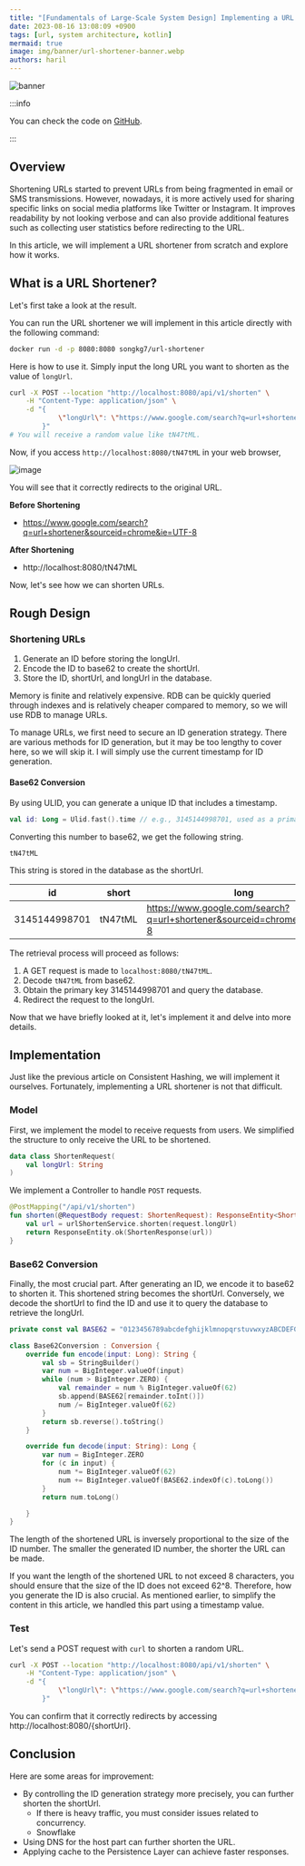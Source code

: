 ```yaml
---
title: "[Fundamentals of Large-Scale System Design] Implementing a URL Shortener from Scratch"
date: 2023-08-16 13:08:09 +0900
tags: [url, system architecture, kotlin]
mermaid: true
image: img/banner/url-shortener-banner.webp
authors: haril
---
```


![banner](./url-shortener-banner.webp)

:::info

You can check the code on [GitHub](https://github.com/songkg7/url-shortener-sample).

:::

## Overview

Shortening URLs started to prevent URLs from being fragmented in email or SMS transmissions. However, nowadays, it is more actively used for sharing specific links on social media platforms like Twitter or Instagram. It improves readability by not looking verbose and can also provide additional features such as collecting user statistics before redirecting to the URL.

In this article, we will implement a URL shortener from scratch and explore how it works.

## What is a URL Shortener?

Let's first take a look at the result.

You can run the URL shortener we will implement in this article directly with the following command:

```bash
docker run -d -p 8080:8080 songkg7/url-shortener
```

Here is how to use it. Simply input the long URL you want to shorten as the value of `longUrl`.

```bash
curl -X POST --location "http://localhost:8080/api/v1/shorten" \
    -H "Content-Type: application/json" \
    -d "{
            \"longUrl\": \"https://www.google.com/search?q=url+shortener&sourceid=chrome&ie=UTF-8\"
        }"
# You will receive a random value like tN47tML.
```

Now, if you access `http://localhost:8080/tN47tML` in your web browser,

![image](./Pasted-image-20230701200237.webp)

You will see that it correctly redirects to the original URL.

**Before Shortening**

- https://www.google.com/search?q=url+shortener&sourceid=chrome&ie=UTF-8

**After Shortening**

- http://localhost:8080/tN47tML

Now, let's see how we can shorten URLs.

## Rough Design

### Shortening URLs

1. Generate an ID before storing the longUrl.
2. Encode the ID to base62 to create the shortUrl.
3. Store the ID, shortUrl, and longUrl in the database.

Memory is finite and relatively expensive. RDB can be quickly queried through indexes and is relatively cheaper compared to memory, so we will use RDB to manage URLs.

To manage URLs, we first need to secure an ID generation strategy. There are various methods for ID generation, but it may be too lengthy to cover here, so we will skip it. I will simply use the current timestamp for ID generation.

#### Base62 Conversion

By using ULID, you can generate a unique ID that includes a timestamp.

```kotlin
val id: Long = Ulid.fast().time // e.g., 3145144998701, used as a primary key
```

Converting this number to base62, we get the following string.

```
tN47tML
```

This string is stored in the database as the shortUrl.

| id   | short   | long                                                                   |
| ---- | ------- | ---------------------------------------------------------------------- |
| 3145144998701 | tN47tML | https://www.google.com/search?q=url+shortener&sourceid=chrome&ie=UTF-8 |

The retrieval process will proceed as follows:

1. A GET request is made to `localhost:8080/tN47tML`.
2. Decode `tN47tML` from base62.
3. Obtain the primary key 3145144998701 and query the database.
4. Redirect the request to the longUrl.

Now that we have briefly looked at it, let's implement it and delve into more details.

## Implementation

Just like the previous article on Consistent Hashing, we will implement it ourselves. Fortunately, implementing a URL shortener is not that difficult.

### Model

First, we implement the model to receive requests from users. We simplified the structure to only receive the URL to be shortened.

```kotlin
data class ShortenRequest(
    val longUrl: String
)
```

We implement a Controller to handle `POST` requests.

```kotlin
@PostMapping("/api/v1/shorten")
fun shorten(@RequestBody request: ShortenRequest): ResponseEntity<ShortenResponse> {
    val url = urlShortenService.shorten(request.longUrl)
    return ResponseEntity.ok(ShortenResponse(url))
}
```

### Base62 Conversion

Finally, the most crucial part. After generating an ID, we encode it to base62 to shorten it. This shortened string becomes the shortUrl. Conversely, we decode the shortUrl to find the ID and use it to query the database to retrieve the longUrl.

```kotlin
private const val BASE62 = "0123456789abcdefghijklmnopqrstuvwxyzABCDEFGHIJKLMNOPQRSTUVWXYZ"

class Base62Conversion : Conversion {
    override fun encode(input: Long): String {
        val sb = StringBuilder()
        var num = BigInteger.valueOf(input)
        while (num > BigInteger.ZERO) {
            val remainder = num % BigInteger.valueOf(62)
            sb.append(BASE62[remainder.toInt()])
            num /= BigInteger.valueOf(62)
        }
        return sb.reverse().toString()
    }

    override fun decode(input: String): Long {
        var num = BigInteger.ZERO
        for (c in input) {
            num *= BigInteger.valueOf(62)
            num += BigInteger.valueOf(BASE62.indexOf(c).toLong())
        }
        return num.toLong()

    }
}
```

The length of the shortened URL is inversely proportional to the size of the ID number. The smaller the generated ID number, the shorter the URL can be made.

If you want the length of the shortened URL to not exceed 8 characters, you should ensure that the size of the ID does not exceed 62^8. Therefore, how you generate the ID is also crucial. As mentioned earlier, to simplify the content in this article, we handled this part using a timestamp value.

### Test

Let's send a POST request with `curl` to shorten a random URL.

```bash
curl -X POST --location "http://localhost:8080/api/v1/shorten" \
    -H "Content-Type: application/json" \
    -d "{
            \"longUrl\": \"https://www.google.com/search?q=url+shortener&sourceid=chrome&ie=UTF-8\"
        }"
```

You can confirm that it correctly redirects by accessing http://localhost:8080/{shortUrl}.

## Conclusion

Here are some areas for improvement:

- By controlling the ID generation strategy more precisely, you can further shorten the shortUrl.
  - If there is heavy traffic, you must consider issues related to concurrency.
  - Snowflake
- Using DNS for the host part can further shorten the URL.
- Applying cache to the Persistence Layer can achieve faster responses.